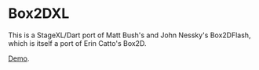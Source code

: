 Box2DXL
=============

This is a StageXL/Dart port of Matt Bush's and John Nessky's Box2DFlash, which is itself a port of Erin Catto's Box2D.

[Demo](http://rockdot.sounddesignz.com/box2d/).
